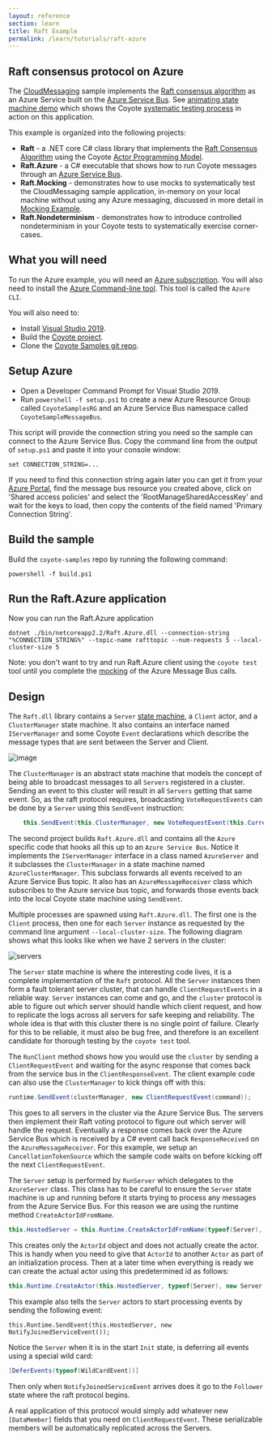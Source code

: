 ```yaml
---
layout: reference
section: learn
title: Raft Example
permalink: /learn/tutorials/raft-azure
---
```


## Raft consensus protocol on Azure

The [CloudMessaging](https://github.com/microsoft/coyote-samples/tree/master/CloudMessaging) sample
implements the [Raft consensus algorithm](https://raft.github.io/) as an Azure Service built on the
[Azure Service Bus](https://azure.microsoft.com/en-us/services/service-bus/). See [animating state
machine demo](/coyote/learn/programming-models/actors/state-machine-demo) which shows the Coyote
[systematic testing process](/learn/core/systematic-testing) in action on this application.

This example is organized into the following projects:
- **Raft** - a .NET core C# class library that implements the [Raft Consensus
  Algorithm](https://raft.github.io/) using the Coyote [Actor Programming
  Model](../programming-models/actors/overview).
- **Raft.Azure** - a C# executable that shows how to run Coyote messages through an [Azure Service
  Bus](https://azure.microsoft.com/en-us/services/service-bus/).
- **Raft.Mocking** - demonstrates how to use mocks to systematically test the CloudMessaging sample
  application, in-memory on your local machine without using any Azure messaging, discussed in more
  detail in [Mocking Example](raft-mocking).
- **Raft.Nondeterminism** - demonstrates how to introduce controlled nondeterminism in your Coyote
  tests to systematically exercise corner-cases.

## What you will need

To run the Azure example, you will need an [Azure
subscription](https://azure.microsoft.com/en-us/free/). You will also need to install the [Azure
Command-line
tool](https://docs.microsoft.com/en-us/cli/azure/install-azure-cli?view=azure-cli-latest). This tool
is called the `Azure CLI`.

You will also need to:
- Install [Visual Studio 2019](https://visualstudio.microsoft.com/downloads/).
- Build the [Coyote project](/coyote/learn/get-started/install).
- Clone the [Coyote Samples git repo](http://github.com/microsoft/coyote-samples).

## Setup Azure

- Open a Developer Command Prompt for Visual Studio 2019.
- Run `powershell -f setup.ps1` to create a new Azure Resource Group called `CoyoteSamplesRG` and an
  Azure Service Bus namespace called `CoyoteSampleMessageBus`.

This script will provide the connection string you need so the sample can connect to the Azure
Service Bus. Copy the command line from the output of `setup.ps1` and paste it into your console
window:

```
set CONNECTION_STRING=...
```

If you need to find this connection string again later you can get it from your [Azure
Portal](http://portal.azure.com), find the message bus resource you created above, click on 'Shared
access policies' and select the 'RootManageSharedAccessKey' and wait for the keys to load, then copy
the contents of the field named 'Primary Connection String'.

## Build the sample

Build the `coyote-samples` repo by running the following command:

```
powershell -f build.ps1
```

## Run the Raft.Azure application

Now you can run the Raft.Azure application

```shell
dotnet ./bin/netcoreapp2.2/Raft.Azure.dll --connection-string "%CONNECTION_STRING%" --topic-name rafttopic --num-requests 5 --local-cluster-size 5
```

Note: you don't want to try and run Raft.Azure client using the `coyote test` tool until you
complete the [mocking](raft-mocking) of the Azure Message Bus calls.

## Design

The `Raft.dll` library contains a `Server` [state
machine](../programming-models/actors/state-machines), a `Client` actor, and a `ClusterManager`
state machine. It also contains an interface named `IServerManager` and some Coyote `Event`
declarations which describe the message types that are sent between the Server and Client.

![image](../../assets/images/cloudmessaging.svg)

The `ClusterManager` is an abstract state machine that models the concept of being able to broadcast
messages to all `Servers` registered in a cluster. Sending an event to this cluster will result in
all `Servers` getting that same event. So, as the raft protocol requires, broadcasting
`VoteRequestEvents` can be done by a `Server` using this `SendEvent` instruction:

```c#
    this.SendEvent(this.ClusterManager, new VoteRequestEvent(this.CurrentTerm, this.Manager.ServerId, lastLogIndex, lastLogTerm));
```

The second project builds `Raft.Azure.dll` and contains all the `Azure` specific code that hooks all
this up to an `Azure Service Bus`. Notice it implements the `IServerManager` interface in a class
named `AzureServer` and it subclasses the `ClusterManager` in a state machine named
`AzureClusterManager`. This subclass forwards all events received to an Azure Service Bus topic. It
also has an `AzureMessageReceiver` class which subscribes to the Azure service bus topic, and
forwards those events back into the local Coyote state machine using `SendEvent`.

Multiple processes are spawned using `Raft.Azure.dll`. The first one is the `Client` process, then
one for each `Server` instance as requested by the command line argument `--local-cluster-size`.
The following diagram shows what this looks like when we have 2 servers in the cluster:

![servers](../../assets/images/RaftServers.svg)

The `Server` state machine is where the interesting code lives, it is a complete implementation of
the `Raft` protocol. All the `Server` instances then form a fault tolerant server cluster, that can
handle `ClientRequestEvents` in a reliable way. `Server` instances can come and go, and the
`cluster` protocol is able to figure out which server should handle which client request, and how to
replicate the logs across all servers for safe keeping and reliability. The whole idea is that with
this cluster there is no single point of failure. Clearly for this to be reliable, it must also be
bug free, and therefore is an excellent candidate for thorough testing by the `coyote test` tool.

The `RunClient` method shows how you would use the `cluster` by sending a `ClientRequestEvent` and
waiting for the async response that comes back from the service bus in the `ClientResponseEvent`.
The client example code can also use the `ClusterManager` to kick things off with this:

```c#
runtime.SendEvent(clusterManager, new ClientRequestEvent(command));
```

This goes to all servers in the cluster via the Azure Service Bus. The servers then implement their
Raft voting protocol to figure out which server will handle the request. Eventually a response
comes back over the Azure Service Bus which is received by a C# event call back `ResponseReceived`
on the `AzureMessageReceiver`. For this example, we setup an `CancellationTokenSource` which the
sample code waits on before kicking off the next `ClientRequestEvent`.

The `Server` setup is performed by `RunServer` which delegates to the `AzureServer` class. This
class has to be careful to ensure the `Server` state machine is up and running before it starts
trying to process any messages from the Azure Service Bus. For this reason we are using the runtime
method `CreateActorIdFromName`.

```c#
this.HostedServer = this.Runtime.CreateActorIdFromName(typeof(Server), this.ServerId);
```

This creates only the `ActorId` object and does not actually create the actor. This is handy when
you need to give that `ActorId` to another `Actor` as part of an initialization process. Then at a
later time when everything is ready we can create the actual actor using this predetermined id as
follows:

```c#
this.Runtime.CreateActor(this.HostedServer, typeof(Server), new Server.SetupServerEvent(this, this.ClusterManager));
```

This example also tells the `Server` actors to start processing events by sending the following
event:

```
this.Runtime.SendEvent(this.HostedServer, new NotifyJoinedServiceEvent());
```

Notice the `Server` when it is in the start `Init` state, is deferring all events using a special
wild card:

```c#
[DeferEvents(typeof(WildCardEvent))]
```

Then only when `NotifyJoinedServiceEvent` arrives does it go to the `Follower` state where the raft
protocol begins.

A real application of this protocol would simply add whatever new `[DataMember]` fields that you
need on `ClientRequestEvent`. These serializable members will be automatically replicated across the
Servers.
